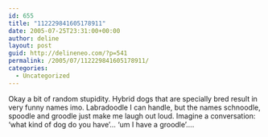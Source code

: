 ```yaml
---
id: 655
title: "112229841605178911"
date: 2005-07-25T23:31:00+00:00
author: deline
layout: post
guid: http://delineneo.com/?p=541
permalink: /2005/07/112229841605178911/
categories:
  - Uncategorized
---
```

Okay a bit of random stupidity. Hybrid dogs that are specially bred result in very funny names imo. Labradoodle I can handle, but the names schnoodle, spoodle and groodle just make me laugh out loud. Imagine a conversation: &#8216;what kind of dog do you have&#8217;&#8230; &#8216;um I have a groodle&#8217;&#8230;.
